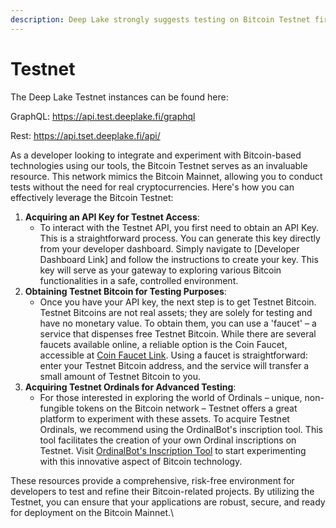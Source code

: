 ```yaml
---
description: Deep Lake strongly suggests testing on Bitcoin Testnet first.
---
```


# Testnet

The Deep Lake Testnet instances can be found here:&#x20;

GraphQL: https://api.test.deeplake.fi/graphql

Rest: https://api.tset.deeplake.fi/api/

As a developer looking to integrate and experiment with Bitcoin-based technologies using our tools, the Bitcoin Testnet serves as an invaluable resource. This network mimics the Bitcoin Mainnet, allowing you to conduct tests without the need for real cryptocurrencies. Here's how you can effectively leverage the Bitcoin Testnet:

1. **Acquiring an API Key for Testnet Access**:
   * To interact with the Testnet API, you first need to obtain an API Key. This is a straightforward process. You can generate this key directly from your developer dashboard. Simply navigate to \[Developer Dashboard Link] and follow the instructions to create your key. This key will serve as your gateway to exploring various Bitcoin functionalities in a safe, controlled environment.
2. **Obtaining Testnet Bitcoin for Testing Purposes**:
   * Once you have your API key, the next step is to get Testnet Bitcoin. Testnet Bitcoins are not real assets; they are solely for testing and have no monetary value. To obtain them, you can use a 'faucet' – a service that dispenses free Testnet Bitcoin. While there are several faucets available online, a reliable option is the Coin Faucet, accessible at [Coin Faucet Link](https://coinfaucet.eu/en/btc-testnet). Using a faucet is straightforward: enter your Testnet Bitcoin address, and the service will transfer a small amount of Testnet Bitcoin to you.
3. **Acquiring Testnet Ordinals for Advanced Testing**:
   * For those interested in exploring the world of Ordinals – unique, non-fungible tokens on the Bitcoin network – Testnet offers a great platform to experiment with these assets. To acquire Testnet Ordinals, we recommend using the OrdinalBot's inscription tool. This tool facilitates the creation of your own Ordinal inscriptions on Testnet. Visit [OrdinalBot's Inscription Tool](https://testnet.ordinalsbot.com/) to start experimenting with this innovative aspect of Bitcoin technology.

These resources provide a comprehensive, risk-free environment for developers to test and refine their Bitcoin-related projects. By utilizing the Testnet, you can ensure that your applications are robust, secure, and ready for deployment on the Bitcoin Mainnet.\
